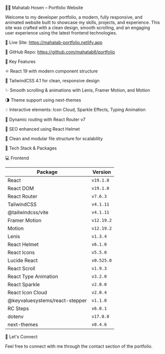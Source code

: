 👨‍💻 Mahatab Hosen – Portfolio Website


Welcome to my developer portfolio, a modern, fully responsive, and animated website built to showcase my skills, projects, and experience. This site was crafted with a clean design, smooth scrolling, and an engaging user experience using the latest frontend technologies.

🔗 Live Site: https://mahatab-portfolio.netlify.app

📁 GitHub Repo: https://github.com/mahatab6/portfolio

🚀 Key Features

⚛️ React 19 with modern component structure

🎨 TailwindCSS 4.1 for clean, responsive design

✨ Smooth scrolling & animations with Lenis, Framer Motion, and Motion

🌗 Theme support using next-themes

💡 Interactive elements: Icon Cloud, Sparkle Effects, Typing Animation

📄 Dynamic routing with React Router v7

🧠 SEO enhanced using React Helmet

🔧 Clean and modular file structure for scalability


🧩 Tech Stack & Packages

💻 Frontend

| Package                        | Version    |
| ------------------------------ | ---------- |
| React                          | `v19.1.0`  |
| React DOM                      | `v19.1.0`  |
| React Router                   | `v7.6.3`   |
| TailwindCSS                    | `v4.1.11`  |
| @tailwindcss/vite              | `v4.1.11`  |
| Framer Motion                  | `v12.19.2` |
| Motion                         | `v12.19.2` |
| Lenis                          | `v1.3.4`   |
| React Helmet                   | `v6.1.0`   |
| React Icons                    | `v5.5.0`   |
| Lucide React                   | `v0.525.0` |
| React Scroll                   | `v1.9.3`   |
| React Type Animation           | `v3.2.0`   |
| React Sparkle                  | `v2.0.0`   |
| React Icon Cloud               | `v2.0.4`   |
| @keyvaluesystems/react-stepper | `v1.1.0`   |
| RC Steps                       | `v6.0.1`   |
| dotenv                         | `v17.0.0`  |
| next-themes                    | `v0.4.6`   |



👋 Let's Connect

Feel free to connect with me through the contact section of the portfolio. 
